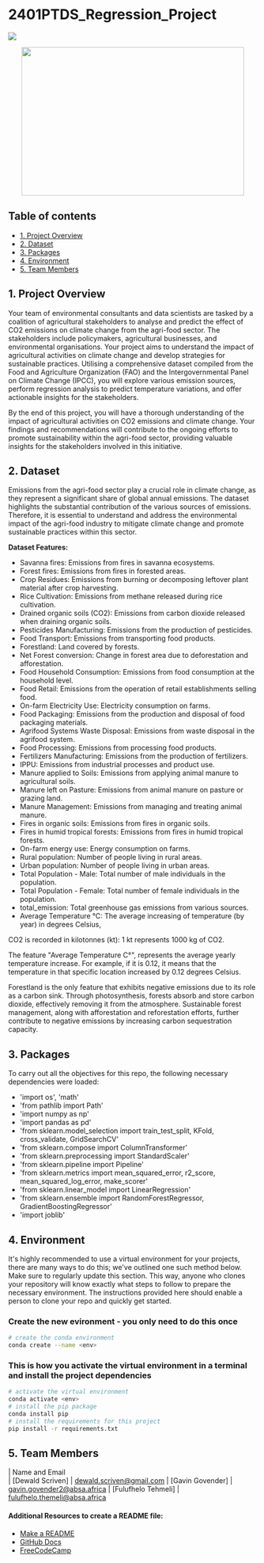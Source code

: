 # 2401PTDS_Regression_Project

![](https://img.shields.io/badge/Python-3776AB.svg?style=for-the-badge&logo=Python&logoColor=white)

<div id="main image" align="center">
  <img src="https://github.com/marcmarais/2401FTDS_Regression_Project/blob/main/agri_image.png" width="450" height="300" alt=""/>
</div>

## Table of contents
* [1. Project Overview](#project-description)
* [2. Dataset](#dataset)
* [3. Packages](#packages)
* [4. Environment](#environment)
* [5. Team Members](#team-members)

## 1. Project Overview <a class="anchor" id="project-description"></a>
Your team of environmental consultants and data scientists are tasked by a coalition of agricultural stakeholders to analyse and predict the effect of CO2 emissions on climate change from the agri-food sector. The stakeholders include policymakers, agricultural businesses, and environmental organisations. Your project aims to understand the impact of agricultural activities on climate change and develop strategies for sustainable practices. Utilising a comprehensive dataset compiled from the Food and Agriculture Organization (FAO) and the Intergovernmental Panel on Climate Change (IPCC), you will explore various emission sources, perform regression analysis to predict temperature variations, and offer actionable insights for the stakeholders.

By the end of this project, you will have a thorough understanding of the impact of agricultural activities on CO2 emissions and climate change. Your findings and recommendations will contribute to the ongoing efforts to promote sustainability within the agri-food sector, providing valuable insights for the stakeholders involved in this initiative.

## 2. Dataset <a class="anchor" id="dataset"></a>
Emissions from the agri-food sector play a crucial role in climate change, as they represent a significant share of global annual emissions. The dataset highlights the substantial contribution of the various sources of emissions. Therefore, it is essential to understand and address the environmental impact of the agri-food industry to mitigate climate change and promote sustainable practices within this sector.

**Dataset Features:**
- Savanna fires: Emissions from fires in savanna ecosystems.
- Forest fires: Emissions from fires in forested areas.
- Crop Residues: Emissions from burning or decomposing leftover plant material after crop harvesting.
- Rice Cultivation: Emissions from methane released during rice cultivation.
- Drained organic soils (CO2): Emissions from carbon dioxide released when draining organic soils.
- Pesticides Manufacturing: Emissions from the production of pesticides.
- Food Transport: Emissions from transporting food products.
- Forestland: Land covered by forests.
- Net Forest conversion: Change in forest area due to deforestation and afforestation.
- Food Household Consumption: Emissions from food consumption at the household level.
- Food Retail: Emissions from the operation of retail establishments selling food.
- On-farm Electricity Use: Electricity consumption on farms.
- Food Packaging: Emissions from the production and disposal of food packaging materials.
- Agrifood Systems Waste Disposal: Emissions from waste disposal in the agrifood system.
- Food Processing: Emissions from processing food products.
- Fertilizers Manufacturing: Emissions from the production of fertilizers.
- IPPU: Emissions from industrial processes and product use.
- Manure applied to Soils: Emissions from applying animal manure to agricultural soils.
- Manure left on Pasture: Emissions from animal manure on pasture or grazing land.
- Manure Management: Emissions from managing and treating animal manure.
- Fires in organic soils: Emissions from fires in organic soils.
- Fires in humid tropical forests: Emissions from fires in humid tropical forests.
- On-farm energy use: Energy consumption on farms.
- Rural population: Number of people living in rural areas.
- Urban population: Number of people living in urban areas.
- Total Population - Male: Total number of male individuals in the population.
- Total Population - Female: Total number of female individuals in the population.
- total_emission: Total greenhouse gas emissions from various sources.
- Average Temperature °C: The average increasing of temperature (by year) in degrees Celsius,
 

CO2 is recorded in kilotonnes (kt): 1 kt represents 1000 kg of CO2.

The feature "Average Temperature C°", represents the average yearly temperature increase. For example, if it is 0.12, it means that the temperature in that specific location increased by 0.12 degrees Celsius.

Forestland is the only feature that exhibits negative emissions due to its role as a carbon sink. Through photosynthesis, forests absorb and store carbon dioxide, effectively removing it from the atmosphere. Sustainable forest management, along with afforestation and reforestation efforts, further contribute to negative emissions by increasing carbon sequestration capacity.

## 3. Packages <a class="anchor" id="packages"></a>

To carry out all the objectives for this repo, the following necessary dependencies were loaded:
+ 'import os', 'math'
+ 'from pathlib import Path'
+ 'import numpy as np'
+ 'import pandas as pd'
+ 'from sklearn.model_selection import train_test_split, KFold, cross_validate, GridSearchCV'
+ 'from sklearn.compose import ColumnTransformer'
+ 'from sklearn.preprocessing import StandardScaler'
+ 'from sklearn.pipeline import Pipeline'
+ 'from sklearn.metrics import mean_squared_error, r2_score, mean_squared_log_error, make_scorer'
+ 'from sklearn.linear_model import LinearRegression'
+ 'from sklearn.ensemble import RandomForestRegressor, GradientBoostingRegressor'
+ 'import joblib'
 

## 4. Environment <a class="anchor" id="environment"></a>

It's highly recommended to use a virtual environment for your projects, there are many ways to do this; we've outlined one such method below. Make sure to regularly update this section. This way, anyone who clones your repository will know exactly what steps to follow to prepare the necessary environment. The instructions provided here should enable a person to clone your repo and quickly get started.

### Create the new evironment - you only need to do this once

```bash
# create the conda environment
conda create --name <env>
```

### This is how you activate the virtual environment in a terminal and install the project dependencies

```bash
# activate the virtual environment
conda activate <env>
# install the pip package
conda install pip
# install the requirements for this project
pip install -r requirements.txt
```

## 5. Team Members<a class="anchor" id="team-members"></a>


| Name and Email                         
| [Dewald Scriven]                                                                            | dewald.scriven@gmail.com
| [Gavin Govender]                                                                            | gavin.govender2@absa.africa
| [Fulufhelo Tehmeli]                                                                         | fulufhelo.themeli@absa.africa



#### Additional Resources to create a README file:
- [Make a README](https://www.makeareadme.com/)
- [GitHub Docs](https://docs.github.com/en/repositories/managing-your-repositorys-settings-and-features/customizing-your-repository/about-readmes)
- [FreeCodeCamp](https://www.freecodecamp.org/news/how-to-write-a-good-readme-file/)
